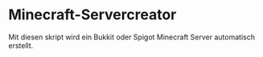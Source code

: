 # Minecraft-Servercreator
Mit diesen skript wird ein Bukkit oder Spigot Minecraft Server automatisch erstellt.
